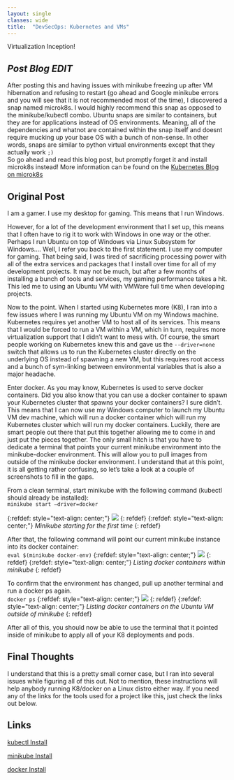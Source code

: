 ```yaml
---
layout: single
classes: wide
title:  "DevSecOps: Kubernetes and VMs"
---
```


Virtualization Inception!

## *Post Blog EDIT*
After posting this and having issues with minikube freezing up after VM hibernation and refusing to restart (go ahead and Google minikube errors and you will see that it is not recommended most of the time), I discovered a snap named microk8s. I would highly recommend this snap as opposed to the minikube/kubectl combo. Ubuntu snaps are similar to containers, but they are for applications instead of OS environments. Meaning, all of the dependencies and whatnot are contained within the snap itself and doesnt require mucking up your base OS with a bunch of non-sense. In other words, snaps are similar to python virtual environments except that they actually work ```;)```   
So go ahead and read this blog post, but promptly forget it and install microk8s instead! More information can be found on the [Kubernetes Blog on microk8s](https://kubernetes.io/blog/2019/11/26/running-kubernetes-locally-on-linux-with-microk8s/)

## Original Post

I am a gamer. I use my desktop for gaming. This means that I run Windows.

However, for a lot of the development environment that I set up, this means that I often have to rig it to work with Windows in one way or the other. Perhaps I run Ubuntu on top of Windows via Linux Subsystem for Windows…. Well, I refer you back to the first statement. I use my computer for gaming. That being said, I was tired of sacrificing processing power with all of the extra services and packages that I install over time for all of my development projects. It may not be much, but after a few months of installing a bunch of tools and services, my gaming performance takes a hit. This led me to using an Ubuntu VM with VMWare full time when developing projects. 

Now to the point. When I started using Kubernetes more (K8), I ran into a few issues where I was running my Ubuntu VM on my Windows machine. Kubernetes requires yet another VM to host all of its services. This means that I would be forced to run a VM within a VM, which in turn, requires more virtualization support that I didn’t want to mess with. Of course, the smart people working on Kubernetes knew this and gave us the ```--driver=none``` switch that allows us to run the Kubernetes cluster directly on the underlying OS instead of spawning a new VM, but this requires root access and a bunch of sym-linking between environmental variables that is also a major headache. 

Enter docker. As you may know, Kubernetes is used to serve docker containers. Did you also know that you can use a docker container to spawn your Kubernetes cluster that spawns your docker containers? I sure didn’t. This means that I can now use my Windows computer to launch my Ubuntu VM dev machine, which will run a docker container which will run my Kubernetes cluster which will run my docker containers. Luckily, there are smart people out there that put this together allowing me to come in and just put the pieces together. 
The only small hitch is that you have to dedicate a terminal that points your current minikube environment into the minikube-docker environment. This will allow you to pull images from outside of the minikube docker environment. I understand that at this point, it is all getting rather confusing, so let’s take a look at a couple of screenshots to fill in the gaps.

From a clean terminal, start minikube with the following command (kubectl should already be installed):    
```minikube start –driver=docker```

{:refdef: style="text-align: center;"}
![](/assets/images/minikube/minikubestart.jpg)
{: refdef}
{:refdef: style="text-align: center;"}
*Minikube starting for the first time*
{: refdef}

After that, the following command will point our current minikube instance into its docker container:   
```eval $(minikube docker-env)```
{:refdef: style="text-align: center;"}
![](/assets/images/minikube/dockerpsdockerenv.jpg)
{: refdef}
{:refdef: style="text-align: center;"}
*Listing docker containers within minikube*
{: refdef}

To confirm that the environment has changed, pull up another terminal and run a docker ps again.   
```docker ps```
{:refdef: style="text-align: center;"}
![](/assets/images/minikube/dockerps.jpg)
{: refdef}
{:refdef: style="text-align: center;"}
*Listing docker containers on the Ubuntu VM outside of minikube*
{: refdef}

After all of this, you should now be able to use the terminal that it pointed inside of minikube to apply all of your K8 deployments and pods. 

## Final Thoughts
I understand that this is a pretty small corner case, but I ran into several issues while figuring all of this out. Not to mention, these instructions will help anybody running K8/docker on a Linux distro either way. If you need any of the links for the tools used for a project like this, just check the links out below.

## Links
[kubectl Install](https://kubernetes.io/docs/tasks/tools/install-kubectl/)   

[minikube Install](https://kubernetes.io/docs/tasks/tools/install-minikube/)   

[docker Install](https://docs.docker.com/engine/install/ubuntu/)   
